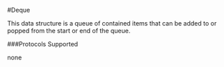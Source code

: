 #Deque

This data structure is a queue of contained items that can be added to or popped from the start or end of the queue. 

###Protocols Supported

none